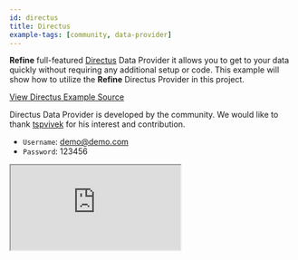 ```yaml
---
id: directus
title: Directus
example-tags: [community, data-provider]
---
```


**Refine** full-featured [Directus](https://directus.io/) Data Provider it allows you to get to your data quickly without requiring any additional setup or code. This example will show how to utilize the **Refine** Directus Provider in this project.

[View Directus Example Source](https://github.com/tspvivek/refine-directus)

Directus Data Provider is developed by the community. We would like to thank [tspvivek](https://github.com/tspvivek) for his interest and contribution.

- `Username`: demo@demo.com
- `Password`: 123456

<iframe loading="lazy" src="https://codesandbox.io/embed/github/tspvivek/refine-directus/tree/master/example?view=preview&theme=dark&codemirror=1"
     style={{width: "100%", height:"80vh", border: "0px", borderRadius: "8px", overflow:"hidden"}}
     title="refine-directus"
     allow="accelerometer; ambient-light-sensor; camera; encrypted-media; geolocation; gyroscope; hid; microphone; midi; payment; usb; vr; xr-spatial-tracking"
     sandbox="allow-forms allow-modals allow-popups allow-presentation allow-same-origin allow-scripts"
></iframe>

